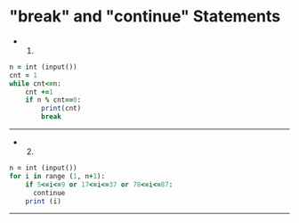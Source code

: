 "break" and "continue" Statements
======

- 1.
``````ruby
n = int (input())
cnt = 1
while cnt<=n:
    cnt +=1
    if n % cnt==0:
        print(cnt)
        break
``````
-----

- 2.
``````ruby
n = int (input())
for i in range (1, n+1):
    if 5<=i<=9 or 17<=i<=37 or 78<=i<=87:
      continue
    print (i)
``````
------
